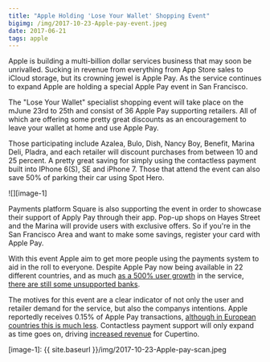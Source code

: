 ```yaml
---
title: "Apple Holding 'Lose Your Wallet' Shopping Event"
bigimg: /img/2017-10-23-Apple-pay-event.jpeg
date: 2017-06-21
tags: apple
---
```

Apple is building a multi-billion dollar services business that may soon be unrivalled. Sucking in revenue from everything from App Store sales to iCloud storage, but its crowning jewel is Apple Pay. As the service continues to expand Apple are holding a special Apple Pay event in San Francisco.

The "Lose Your Wallet" specialist shopping event will take place on the mJune 23rd to 25th and consist of 36 Apple Pay supporting retailers. All of which are offering some pretty great discounts as an encouragement to leave your wallet at home and use Apple Pay.

Those participating include Azalea, Bulo, Dish, Nancy Boy, Benefit, Marina Deli, Pladra, and each retailer will discount purchases from between 10 and 25 percent. A pretty great saving for simply using the contactless payment built into IPhone 6(S), SE and iPhone 7. Those that attend the event can also save 50% of parking their car using Spot Hero.

![][image-1]

Payments platform Square is also supporting the event in order to showcase their support of Apply Pay through their app. Pop-up shops on Hayes Street and the Marina will provide users with exclusive offers. So if you're in the San Francisco Area and want to make some savings, register your card with Apple Pay.

With this event Apple aim to get more people using the payments system to aid in the roll to everyone. Despite Apple Pay now being available in 22 different countries, and as much [as a 500% user growth][1] in the service, [there are still some unsupported banks][2].

The motives for this event are a clear indicator of not only the user and retailer demand for the service, but also the companys intentions. Apple reportedly receives 0.15% of Apple Pay transactions, [although in European countries this is much less][3]. Contactless payment support will only expand as time goes on, driving [increased revenue][4] for Cupertino.

[1]:	http://9to5mac.com/2017/01/31/aapl-q1-apple-pay-user-growth-comcast-bill-payments/
[2]:	https://applemagazine.com/more-banks-now-accept-apple-pay/32914
[3]:	https://en.m.wikipedia.org/wiki/Apple_Pay
[4]:	https://www.macrumors.com/2016/10/25/apple-services-revenue-up-24-percent/

[image-1]:	{{ site.baseurl }}/img/2017-10-23-Apple-pay-scan.jpeg
